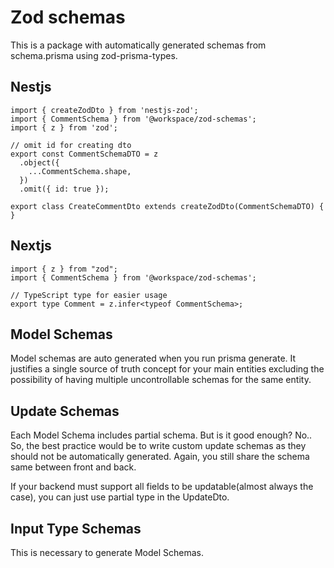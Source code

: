 # Zod schemas
This is a package with automatically generated schemas from schema.prisma using zod-prisma-types.
## Nestjs

```
import { createZodDto } from 'nestjs-zod';
import { CommentSchema } from '@workspace/zod-schemas';
import { z } from 'zod';

// omit id for creating dto
export const CommentSchemaDTO = z
  .object({
    ...CommentSchema.shape,
  })
  .omit({ id: true });

export class CreateCommentDto extends createZodDto(CommentSchemaDTO) {
}
```
## Nextjs
```
import { z } from "zod";
import { CommentSchema } from '@workspace/zod-schemas';

// TypeScript type for easier usage
export type Comment = z.infer<typeof CommentSchema>;
```
## Model Schemas
Model schemas are auto generated when you run prisma generate. It justifies a single source of truth concept for your main entities excluding the possibility of having multiple uncontrollable schemas for the same entity.

## Update Schemas
Each Model Schema includes partial schema. But is it good enough? No.. So, the best practice would be to write custom update schemas as they should not be automatically generated. Again, you still share the schema same between front and back.

If your backend must support all fields to be updatable(almost always the case), you can just use partial type in the UpdateDto.

## Input Type Schemas
This is necessary to generate Model Schemas.
